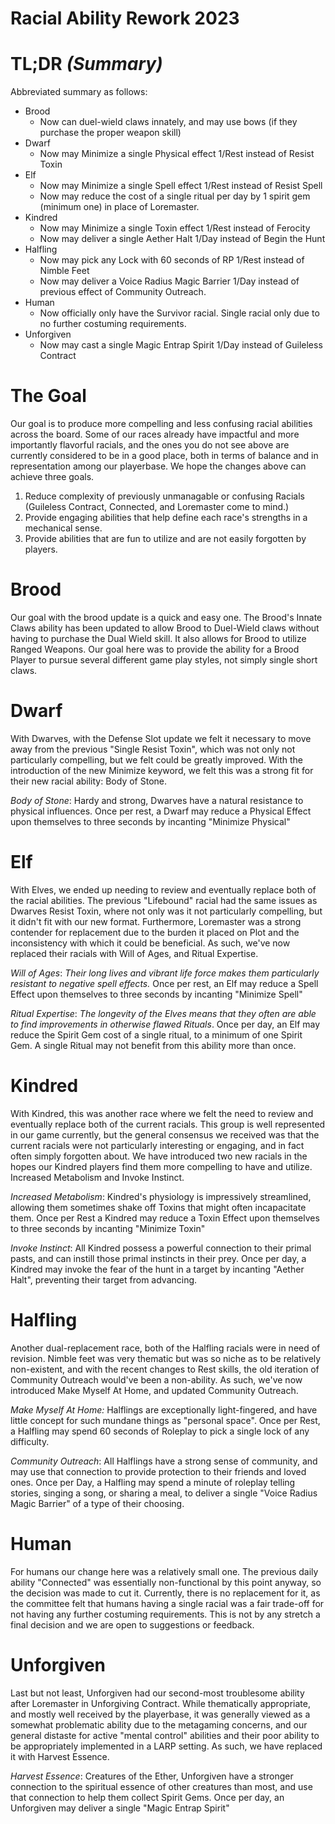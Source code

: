 # Racial Ability Rework 2023 #

# **TL;DR** _(Summary)_ #
Abbreviated summary as follows: 

- Brood
  - Now can duel-wield claws innately, and may use bows (if they purchase the proper weapon skill)
- Dwarf
  - Now may Minimize a single Physical effect 1/Rest instead of Resist Toxin
- Elf
  - Now may Minimize a single Spell effect 1/Rest instead of Resist Spell
  - Now may reduce the cost of a single ritual per day by 1 spirit gem (minimum one) in place of Loremaster.
- Kindred
  - Now may Minimize a single Toxin effect 1/Rest instead of Ferocity
  - Now may deliver a single Aether Halt 1/Day instead of Begin the Hunt
- Halfling
  - Now may pick any Lock with 60 seconds of RP 1/Rest instead of Nimble Feet
  - Now may deliver a Voice Radius Magic Barrier 1/Day instead of previous effect of Community Outreach.
- Human
  - Now officially only have the Survivor racial. Single racial only due to no further costuming requirements.
- Unforgiven
  - Now may cast a single Magic Entrap Spirit 1/Day instead of Guileless Contract


# The Goal #
Our goal is to produce more compelling and less confusing racial abilities across the board. Some of our races already have impactful and more importantly flavorful racials, and the ones you do not see above are currently considered to be in a good place, both in terms of balance and in representation among our playerbase. We hope the changes above can achieve three goals.
1) Reduce complexity of previously unmanagable or confusing Racials (Guileless Contract, Connected, and Loremaster come to mind.)
2) Provide engaging abilities that help define each race's strengths in a mechanical sense.
3) Provide abilities that are fun to utilize and are not easily forgotten by players.

# Brood #
Our goal with the brood update is a quick and easy one. The Brood's Innate Claws ability has been updated to allow Brood to Duel-Wield claws without having to purchase the Dual Wield skill. It also allows for Brood to utilize Ranged Weapons. Our goal here was to provide the ability for a Brood Player to pursue several different game play styles, not simply single short claws.

# Dwarf #
With Dwarves, with the Defense Slot update we felt it necessary to move away from the previous "Single Resist Toxin", which was not only not particularly compelling, but we felt could be greatly improved. With the introduction of the new Minimize keyword, we felt this was a strong fit for their new racial ability: Body of Stone.

*Body of Stone*: Hardy and strong, Dwarves have a natural resistance to physical influences. Once per rest, a Dwarf may reduce a Physical Effect upon themselves to three seconds by incanting "Minimize Physical"

# Elf #
With Elves, we ended up needing to review and eventually replace both of the racial abilities. The previous "Lifebound" racial had the same issues as Dwarves Resist Toxin, where not only was it not particularly compelling, but it didn't fit with our new format. Furthermore, Loremaster was a strong contender for replacement due to the burden it placed on Plot and the inconsistency with which it could be beneficial. As such, we've now replaced their racials with Will of Ages, and Ritual Expertise.

*Will of Ages*: _Their long lives and vibrant life force makes them particularly resistant to negative spell effects._ Once per rest, an Elf may reduce a Spell Effect upon themselves to three seconds by incanting "Minimize Spell"


*Ritual Expertise*: _The longevity of the Elves means that they often are able to find improvements in otherwise flawed Rituals_. Once per day, an Elf may reduce the Spirit Gem cost of a single ritual, to a minimum of one Spirit Gem. A single Ritual may not benefit from this ability more than once.

# Kindred #
With Kindred, this was another race where we felt the need to review and eventually replace both of the current racials. This group is well represented in our game currently, but the general consensus we received was that the current racials were not particularly interesting or engaging, and in fact often simply forgotten about. We have introduced two new racials in the hopes our Kindred players find them more compelling to have and utilize. Increased Metabolism and Invoke Instinct.

*Increased Metabolism*: Kindred's physiology is impressively streamlined, allowing them sometimes shake off Toxins that might often incapacitate them. Once per Rest a Kindred may reduce a Toxin Effect upon themselves to three seconds by incanting "Minimize Toxin"

*Invoke Instinct*: All Kindred possess a powerful connection to their primal pasts, and can instill those primal instincts in their prey. Once per day, a Kindred may invoke the fear of the hunt in a target by incanting "Aether Halt", preventing their target from advancing.

# Halfling #
Another dual-replacement race, both of the Halfling racials were in need of revision. Nimble feet was very thematic but was so niche as to be relatively non-existent, and with the recent changes to Rest skills, the old iteration of Community Outreach would've been a non-ability. As such, we've now introduced Make Myself At Home, and updated Community Outreach.

*Make Myself At Home:* Halflings are exceptionally light-fingered, and have little concept for such mundane things as "personal space". Once per Rest, a Halfling may spend 60 seconds of Roleplay to pick a single lock of any difficulty.

*Community Outreach*: All Halflings have a strong sense of community, and may use that connection to provide protection to their friends and loved ones. Once per Day, a Halfling may spend a minute of roleplay telling stories, singing a song, or sharing a meal, to deliver a single "Voice Radius Magic Barrier" of a type of their choosing.

# Human #
For humans our change here was a relatively small one. The previous daily ability "Connected" was essentially non-functional by this point anyway, so the decision was made to cut it. Currently, there is no replacement for it, as the committee felt that humans having a single racial was a fair trade-off for not having any further costuming requirements. This is not by any stretch a final decision and we are open to suggestions or feedback.

# Unforgiven #
Last but not least, Unforgiven had our second-most troublesome ability after Loremaster in Unforgiving Contract. While thematically appropriate, and mostly well received by the playerbase, it was generally viewed as a somewhat problematic ability due to the metagaming concerns, and our general distaste for active "mental control" abilities and their poor ability to be appropriately implemented in a LARP setting. As such, we have replaced it with Harvest Essence.

*Harvest Essence*:  Creatures of the Ether, Unforgiven have a stronger connection to the spiritual essence of other creatures than most, and use that connection to help them collect Spirit Gems. Once per day, an Unforgiven may deliver a single "Magic Entrap Spirit"